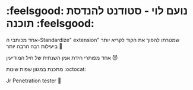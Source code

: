 # :feelsgood: נועם לוי - סטודנט להנדסת תוכנה :feelsgood:
  אחד מכותבי ה-Standardize" extension" שמטרתו להפוך את הקוד לקריא יותר ביעילות רבה הרבה יותר 🤖

  אחד מפותרי חידת אמן השנתית של חיל המודיעין :smiling_imp:

  מתכנת במגוון שפות שונות :octocat:
   
  Jr Penetration tester :fishing_pole_and_fish:
